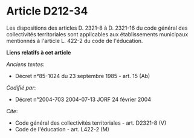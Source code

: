 # Article D212-34

Les dispositions des articles D. 2321-8 à D. 2321-16 du code général des collectivités territoriales sont applicables aux
établissements municipaux mentionnés à l'article L. 422-2 du code de l'éducation.

**Liens relatifs à cet article**

_Anciens textes_:

  - Décret n°85-1024 du 23 septembre 1985 - art. 15 (Ab)

_Codifié par_:

  - Décret n°2004-703 2004-07-13 JORF 24 février 2004

_Cite_:

  - Code général des collectivités territoriales - art. D2321-8 (V)
  - Code de l'éducation - art. L422-2 (M)
